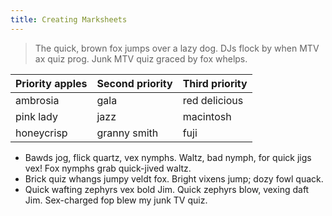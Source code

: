 ```yaml
---
title: Creating Marksheets
---
```


> The quick, brown fox jumps over a lazy dog. DJs flock by when MTV ax quiz prog. Junk MTV quiz graced by fox whelps.


| Priority apples | Second priority | Third priority |
| --------------- | --------------- | -------------- |
| ambrosia        | gala            | red delicious  |
| pink lady       | jazz            | macintosh      |
| honeycrisp      | granny smith    | fuji           |

* Bawds jog, flick quartz, vex nymphs. Waltz, bad nymph, for quick jigs vex! Fox nymphs grab quick-jived waltz.
* Brick quiz whangs jumpy veldt fox. Bright vixens jump; dozy fowl quack.
* Quick wafting zephyrs vex bold Jim.
 Quick zephyrs blow, vexing daft Jim. Sex-charged fop blew my junk TV quiz.
